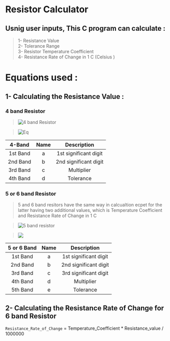 # Resistor Calculator

## Usnig user inputs, This C program can calculate :

> 1- Resistance Value  
> 2- Tolerance Range  
> 3- Resistor Temperature Coefficient  
> 4- Resistance Rate of Change in 1 C (Celsius )

# Equations used :

## 1- Calculating the Resistance Value :

### 4 band Resistor

> ![ 4 band Resistor](https://circuitdigest.com/sites/default/files/inlineimages/resistor-color-code.png)

> ![Eq](https://circuitdigest.com/sites/default/files/inlineimages/resistance-calculation.png)

|  4-Band  | Name |      Description      |
| :------: | :--: | :-------------------: |
| 1st Band |  a   | 1st significant digit |
| 2nd Band |  b   | 2nd significant digit |
| 3rd Band |  c   |      Multiplier       |
| 4th Band |  d   |       Tolerance       |

### 5 or 6 band Resistor

> 5 and 6 band resitors have the same way in calcualtion ecpet for the latter having two additional values, which is Temperature Coefficient and Resistance Rate of Change in 1 C

> ![5 band resistor](https://circuitdigest.com/sites/default/files/inlineimages/5-band-resistor-color-code.png)

> ![](https://circuitdigest.com/sites/default/files/inlineimages/5-band-resistance-calculati.png)

| 5 or 6 Band | Name |      Description      |
| :---------: | :--: | :-------------------: |
|  1st Band   |  a   | 1st significant digit |
|  2nd Band   |  b   | 2nd significant digit |
|  3rd Band   |  c   | 3rd significant digit |
|  4th Band   |  d   |      Multiplier       |
|  5th Band   |  e   |       Tolerance       |

## 2- Calculating the Resistance Rate of Change for 6 band Resistor

`Resistance_Rate_of_Change` = Temperature_Coefficient \* Resistance_value / 1000000
